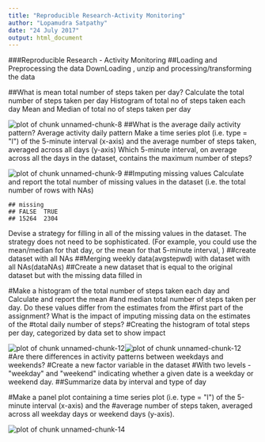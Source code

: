 ```yaml
---
title: "Reproducible Research-Activity Monitoring"
author: "Lopamudra Satpathy"
date: "24 July 2017"
output: html_document
---
```

###Reproducible Research - Activity Monitoring
##Loading and Preprocessing the data
DownLoading , unzip and processing/transforming the data


##What is mean total number of steps taken per day?
Calculate the total number of steps taken per day
Histogram of total no of steps taken each day
Mean and Median of total no of steps taken per day


![plot of chunk unnamed-chunk-8](figure/unnamed-chunk-8-1.png)
##What is the average daily activity pattern?
Average activity daily pattern
Make a time series plot (i.e. type = "l") of the 5-minute interval (x-axis) and the average
number of steps taken, averaged across all days (y-axis)
Which 5-minute interval, on average across all the days in the dataset, contains the maximum number of steps?

![plot of chunk unnamed-chunk-9](figure/unnamed-chunk-9-1.png)
##Imputing missing values
Calculate and report the total number of missing values in the dataset 
(i.e. the total number of rows with NAs)


```
## missing
## FALSE  TRUE 
## 15264  2304
```
Devise a strategy for filling in all of the missing values in the dataset. The strategy does not need to be sophisticated.
(For example, you could use the mean/median for that day, or the mean for that 5-minute interval, )
##create dataset with all NAs
##Merging weekly data(avgstepwd) with dataset with all NAs(dataNAs)
##Create a new dataset that is equal to the original dataset but with the missing data filled in




#Make a histogram of the total number of steps taken each day and Calculate and report the mean 
#and median total number of steps taken per day. Do these values differ from the estimates from the 
#first part of the assignment? What is the impact of imputing missing data on the estimates of the 
#total daily number of steps?
#Creating the histogram of total steps per day, categorized by data set to show impact

![plot of chunk unnamed-chunk-12](figure/unnamed-chunk-12-1.png)![plot of chunk unnamed-chunk-12](figure/unnamed-chunk-12-2.png)
#Are there differences in activity patterns between weekdays and weekends?
#Create a new factor variable in the dataset 
#With two levels - "weekday" and "weekend" indicating whether a given date is a weekday or weekend day.
##Summarize data by interval and type of day

#Make a panel plot containing a time series plot (i.e. type = "l") of the 5-minute interval (x-axis) and the 
#average number of steps taken, averaged across all weekday days or weekend days (y-axis).

![plot of chunk unnamed-chunk-14](figure/unnamed-chunk-14-1.png)


